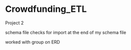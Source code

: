 # Crowdfunding_ETL
Project 2

schema file checks for import at the end of my schema file

worked with group on ERD
